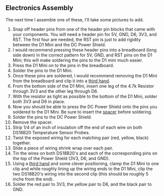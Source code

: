 ## Electronics Assembly 

The next time I assemble one of these, I'll take some pictures to add.
1. Snap off header pins from one of the header pin blocks that came with your components. You will need a header pin for 5V, GND, D6, 3V3, and RST. The first four are needed, the RST pin is just to add rigidity between the D1 Mini and the DC Power Shield.
2. I would recommend pressing these header pins into a breadboard (long side down) in the correct pattern for 5V, GND, and RST pins on the D1 Mini; this will make soldering the pins to the D1 mini much easier.
3. Press the D1 Mini on to the pins in the breadboard.
4. Solder the pins to the D1 Mini.
5. Once these pins are soldered, I would recommend removing the D1 Mini from the breadboard and clip it into a [third hand](https://en.wikipedia.org/wiki/Helping_hand_(tool)).
6. From the bottom side of the D1 Mini, insert one leg of the 4.7k Resistor through 3V3 and the other leg through D6.
7. With the resistor as tight as possible to the bottom of the D1 Mini, solder both 3V3 and D6 in place.
8. Now you should be able to press the DC Power Shield onto the pins you soldered to the D1 Mini. Be sure to insert the [spacer](https://www.printables.com/model/259295-esp-shield-solder-spacer) before soldering.
9. Solder the pins to the DC Power Shield.
10. Remove the spacer.
11. Strip 1/4 of an inch of insulation off the end of each wire on both DS18B20 Temperature Sensor Probes.
12. Twist the exposed wiring for each matching pair (red, yellow, black) together.
13. Slide a piece of wiring shrink wrap over each pair.
14. Tin the wires on both DS18B20's and each of the corresponding pins on the top of the Power Shield (3V3, D6, and GND).
15. Using a [third hand](https://en.wikipedia.org/wiki/Helping_hand_(tool)) and some clever positioning, clamp the D1 Mini to one clip and while roughly lining up the wiring ends to the D1 Mini, clip the two DS18B20's wiring into the second clip (this should be roughly 5 inche from the end).
16. Solder the red pair to 3V3, the yellow pair to D6, and the black pair to GND. 
